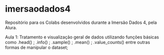 # imersaodados4
Repositório para os Colabs desenvolvidos durante a Imersão Dados 4, pela Alura. 

Aula 1: Tratamento e visualização geral de dados utilizando funções básicas como .head() ; .info() ; .sample() ; .mean() ; .value_counts() entre outras formas de manipular o dataset;

